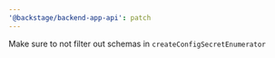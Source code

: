```yaml
---
'@backstage/backend-app-api': patch
---
```


Make sure to not filter out schemas in `createConfigSecretEnumerator`
